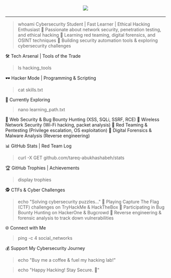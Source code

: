 <!-- Fade-in typing effect for your name -->
<h1 align="center">
  <a href="#">
    <img src="https://readme-typing-svg.herokuapp.com?font=Fira+Code&size=25&color=39FF14&center=true&vCenter=true&width=440&height=45&lines=Tareq+Abu+Khashabeh;Cybersecurity+Student;Ethical+Hacker+in+Progress">
  </a>
</h1>

---


> whoami
Cybersecurity Student | Fast Learner | Ethical Hacking Enthusiast
🔹 Passionate about network security, penetration testing, and ethical hacking
🔹 Learning red teaming, digital forensics, and OSINT techniques
🔹 Building security automation tools & exploring cybersecurity challenges

🛠 Tech Arsenal | Tools of the Trade
 > ls hacking_tools

🕶️ Hacker Mode | Programming & Scripting
> cat skills.txt

📌 Currently Exploring
> nano learning_path.txt

🔹 Web Security & Bug Bounty Hunting (XSS, SQLi, SSRF, RCE)
🔹 Wireless Network Security (Wi-Fi hacking, packet analysis)
🔹 Red Teaming & Pentesting (Privilege escalation, OS exploitation)
🔹 Digital Forensics & Malware Analysis (Reverse engineering)

📊 GitHub Stats | Red Team Log
> curl -X GET github.com/tareq-abukhashabeh/stats



🏆 GitHub Trophies | Achievements
> display trophies

🕵️ CTFs & Cyber Challenges
> echo "Solving cybersecurity puzzles..."
🔹 Playing Capture The Flag (CTF) challenges on TryHackMe & HackTheBox
🔹 Participating in Bug Bounty Hunting on HackerOne & Bugcrowd
🔹 Reverse engineering & forensic analysis to track down vulnerabilities

🌐 Connect with Me
> ping -c 4 social_networks





💰 Support My Cybersecurity Journey
> echo "Buy me a coffee & fuel my hacking lab!"

> echo "Happy Hacking! Stay Secure. 🚀"
